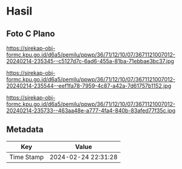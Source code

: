 # Hasil

## Foto C Plano

https://sirekap-obj-formc.kpu.go.id/d6a5/pemilu/ppwp/36/71/12/10/07/3671121007012-20240214-235345--c5127d7c-6ad6-455a-81ba-71ebbae3bc37.jpg

https://sirekap-obj-formc.kpu.go.id/d6a5/pemilu/ppwp/36/71/12/10/07/3671121007012-20240214-235544--eef1fa78-7959-4c87-a42a-7d61757b1152.jpg

https://sirekap-obj-formc.kpu.go.id/d6a5/pemilu/ppwp/36/71/12/10/07/3671121007012-20240214-235733--463aa48e-a777-4fa4-840b-83afed77f35c.jpg


## Metadata

| Key        | Value               |
| ---------- | ------------------- |
| Time Stamp | 2024-02-24 22:31:28 |



